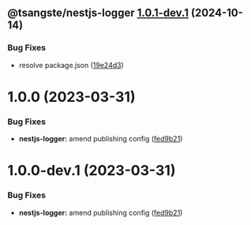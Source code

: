 ## @tsangste/nestjs-logger [1.0.1-dev.1](https://github.com/tsangste/nx-package-test/compare/@tsangste/nestjs-logger@1.0.0...@tsangste/nestjs-logger@1.0.1-dev.1) (2024-10-14)


### Bug Fixes

* resolve package.json ([19e24d3](https://github.com/tsangste/nx-package-test/commit/19e24d30d380f45ea3fc113971158d75836e33c5))

# 1.0.0 (2023-03-31)


### Bug Fixes

* **nestjs-logger:** amend publishing config ([fed9b21](https://github.com/tsangste/nx-package-test/commit/fed9b21aa45abce5231978c148d5969c178bb223))

# 1.0.0-dev.1 (2023-03-31)


### Bug Fixes

* **nestjs-logger:** amend publishing config ([fed9b21](https://github.com/tsangste/nx-package-test/commit/fed9b21aa45abce5231978c148d5969c178bb223))
